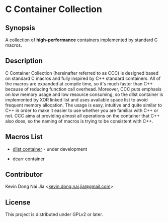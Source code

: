 # C Container Collection

## Synopsis

A collection of **high-performance** containers implemented by standard C macros.

## Description

C Container Collection (hereinafter referred to as CCC) is designed based on standard C macros and fully inspired by C++ standard containers. All of the macros are expanded at compile time, so it's much faster than C++ because of reducing function call overhead. Moreover, CCC puts emphasis on low memory usage and low resource consuming, so the dllst container is implemented by XOR linked list and uses available space list to avoid frequent memory allocation. The usage is easy, intuitive and quite similar to C++ in order to make it easier to use whether you are familiar with C++ or not. CCC aims at providing almost all operations on the container that C++ also does, so the naming of macros is trying to be consistent with C++.

## Macros List

* [dllst container](http://people.cs.nctu.edu.tw/~dongnj/C-Container-Collection/doc/macros%20list.html) - under development

* dcarr container

## Contributor

Kevin Dong Nai Jia <<kevin.dong.nai.jia@gmail.com>>

## License

This project is distributed under GPLv2 or later.
